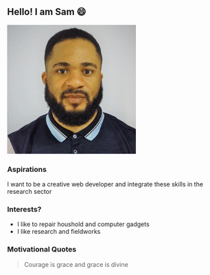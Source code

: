 ## Hello! I am **Sam** :smile:

![Sam](https://github.com/Enakhimionsam/Enakhimionsam/blob/main/Enakhimionsam.png)

### Aspirations

I want to be a creative web developer and integrate these skills in the research sector

### Interests?

- I like to repair houshold and computer gadgets
- I like research and fieldworks

### Motivational Quotes

> Courage is grace and grace is divine
